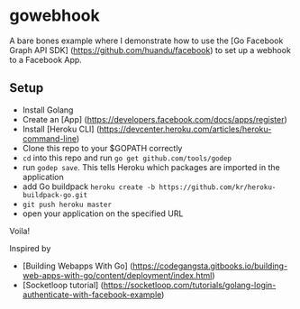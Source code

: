 # gowebhook
A bare bones example where I demonstrate how to use the [Go Facebook Graph API SDK] (https://github.com/huandu/facebook) to set up a webhook to a Facebook App.

## Setup
+ Install Golang
+ Create an [App] (https://developers.facebook.com/docs/apps/register)
+ Install [Heroku CLI] (https://devcenter.heroku.com/articles/heroku-command-line)
+ Clone this repo to your $GOPATH correctly
+ `cd` into this repo and run `go get github.com/tools/godep`
+ run `godep save`. This tells Heroku which packages are imported in the application
+ add Go buildpack `heroku create -b https://github.com/kr/heroku-buildpack-go.git`
+ `git push heroku master`
+ open your application on the specified URL

Voila!

Inspired by
+ [Building Webapps With Go] (https://codegangsta.gitbooks.io/building-web-apps-with-go/content/deployment/index.html)
+ [Socketloop tutorial] (https://socketloop.com/tutorials/golang-login-authenticate-with-facebook-example)


